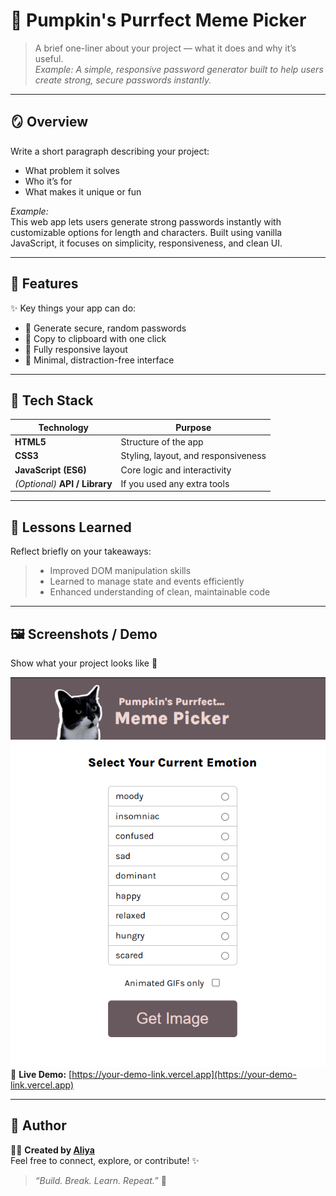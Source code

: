 
# 🌸  Pumpkin's Purrfect Meme Picker

> A brief one-liner about your project — what it does and why it’s useful.  
> _Example: A simple, responsive password generator built to help users create strong, secure passwords instantly._

---

## 🪞 Overview  
Write a short paragraph describing your project:  
- What problem it solves  
- Who it’s for  
- What makes it unique or fun  

_Example:_  
This web app lets users generate strong passwords instantly with customizable options for length and characters. Built using vanilla JavaScript, it focuses on simplicity, responsiveness, and clean UI.

---

## 🚀 Features  
✨ Key things your app can do:  

- 🔐 Generate secure, random passwords  
- 🧠 Copy to clipboard with one click  
- 📱 Fully responsive layout  
- 🌙 Minimal, distraction-free interface  

---

## 🧱 Tech Stack  
| Technology | Purpose |
|-------------|----------|
| **HTML5** | Structure of the app |
| **CSS3** | Styling, layout, and responsiveness |
| **JavaScript (ES6)** | Core logic and interactivity |
| *(Optional)* **API / Library** | If you used any extra tools |

---

## 🌿 Lessons Learned  
Reflect briefly on your takeaways:  
> - Improved DOM manipulation skills  
> - Learned to manage state and events efficiently  
> - Enhanced understanding of clean, maintainable code  

---

## 🖼️ Screenshots / Demo  
Show what your project looks like 🌷  

![App Screenshot](./images/demo.png)  
🔗 **Live Demo:** [https://your-demo-link.vercel.app](https://your-demo-link.vercel.app)

---

## 💫 Author  
👩‍💻 **Created by [Aliya](https://github.com/yourusername)**  
Feel free to connect, explore, or contribute! ✨  

> _“Build. Break. Learn. Repeat.”_ 🌸  
